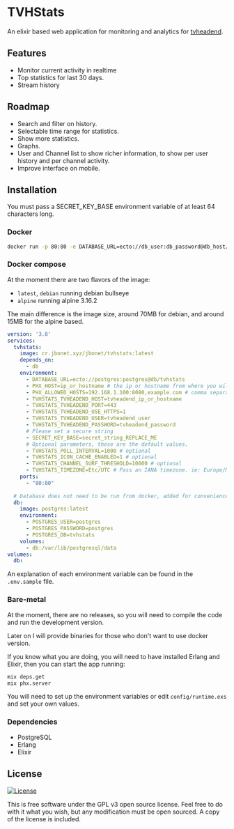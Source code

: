 # TVHStats

An elixir based web application for monitoring and analytics for [tvheadend](https://github.com/tvheadend/tvheadend).

## Features

- Monitor current activity in realtime
- Top statistics for last 30 days.
- Stream history

## Roadmap

- Search and filter on history.
- Selectable time range for statistics.
- Show more statistics.
- Graphs.
- User and Channel list to show richer information, to show per user history and per channel activity.
- Improve interface on mobile.

## Installation

You must pass a SECRET_KEY_BASE environment variable of at least 64 characters long.

### Docker

```bash
docker run -p 80:80 -e DATABASE_URL=ecto://db_user:db_password@db_host/db -e SECRET_KEY_BASE=secret_string_REPLACE_ME cr.jbonet.xyz/jbonet/tvhstats
```

### Docker compose

At the moment there are two flavors of the image:

- `latest`, `debian` running debian bullseye
- `alpine` running alpine 3.16.2

The main difference is the image size, around 70MB for debian, and around 15MB for the alpine based.


```yaml
version: '3.8'
services:
  tvhstats:
    image: cr.jbonet.xyz/jbonet/tvhstats:latest
    depends_on:
      - db
    environment:
      - DATABASE_URL=ecto://postgres:postgres@db/tvhstats
      - PHX_HOST=ip_or_hostname # the ip or hostname from where you will access the app ie: tvstats.local, 192.168.1.100
      - PHX_ALLOWED_HOSTS=192.168.1.100:8080,example.com # comma separated list of allowed hosts, must include port if different from 443 or 80
      - TVHSTATS_TVHEADEND_HOST=tvheadend_ip_or_hostname
      - TVHSTATS_TVHEADEND_PORT=443
      - TVHSTATS_TVHEADEND_USE_HTTPS=1
      - TVHSTATS_TVHEADEND_USER=tvheadend_user
      - TVHSTATS_TVHEADEND_PASSWORD=tvheadend_password
      # Please set a secure string
      - SECRET_KEY_BASE=secret_string_REPLACE_ME
      # Optional parameters, these are the default values.
      - TVHSTATS_POLL_INTERVAL=1000 # optional
      - TVHSTATS_ICON_CACHE_ENABLED=1 # optional
      - TVHSTATS_CHANNEL_SURF_THRESHOLD=10000 # optional
      - TVHSTATS_TIMEZONE=Etc/UTC # Pass an IANA timezone. ie: Europe/Madrid, America/Los_Angeles
    ports:
      - "80:80"
  
  # Database does not need to be run from docker, added for convenience.
  db:
    image: postgres:latest
    environment:
      - POSTGRES_USER=postgres
      - POSTGRES_PASSWORD=postgres
      - POSTGRES_DB=tvhstats
    volumes:
      - db:/var/lib/postgresql/data
volumes:
  db:
```

An explanation of each environment variable can be found in the `.env.sample` file.

### Bare-metal

At the moment, there are no releases, so you will need to compile the code and run the development version.

Later on I will provide binaries for those who don't want to use docker version.

If you know what you are doing, you will need to have installed Erlang and Elixir, then you can start the app running:

```bash
mix deps.get
mix phx.server
```

You will need to set up the environment variables or edit `config/runtime.exs` and set your own values.

### Dependencies

- PostgreSQL
- Erlang
- Elixir

## License

[![License][badge-license]][License]

[badge-license]: https://img.shields.io/github/license/jbonet/tvhstats?style=flat-square

This is free software under the GPL v3 open source license. Feel free to do with it what you wish,
but any modification must be open sourced. A copy of the license is included.

[License]: https://github.com/jbonet/tvhstats/blob/master/LICENSE
